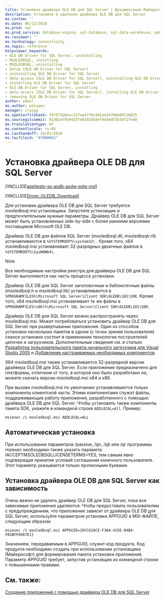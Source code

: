 ```yaml
---
title: Установка драйвера OLE DB для SQL Server | Документация Майкрософт
description: Установка и удаление драйвера OLE DB для SQL Server
ms.custom: ''
ms.date: 06/12/2018
ms.prod: sql
ms.prod_service: database-engine, sql-database, sql-data-warehouse, pdw
ms.reviewer: ''
ms.technology: connectivity
ms.topic: reference
helpviewer_keywords:
- OLE DB Driver for SQL Server, uninstalling
- MSOLEDBSQL, installing
- MSOLEDBSQL, uninstalling
- Setup [OLE DB Driver for SQL Server]
- uninstalling OLE DB Driver for SQL Server
- data access [OLE DB Driver for SQL Server], uninstalling OLE DB Driver for SQL Server
- installing OLE DB Driver for SQL Server
- OLE DB Driver for SQL Server, installing
- data access [OLE DB Driver for SQL Server], installing OLE DB Driver for SQL Server
- removing OLE DB Driver for SQL Server
author: pmasl
ms.author: pelopes
manager: craigg
ms.openlocfilehash: f47573e6ecc1e7aa4770c8d1ae34768e09720d25
ms.sourcegitcommit: 61381ef939415fe019285def9450d7583df1fed0
ms.translationtype: HT
ms.contentlocale: ru-RU
ms.lasthandoff: 10/01/2018
ms.locfileid: "47800662"
---
```

# <a name="installing-ole-db-driver-for-sql-server"></a>Установка драйвера OLE DB для SQL Server
[!INCLUDE[appliesto-ss-asdb-asdw-pdw-md](../../../includes/appliesto-ss-asdb-asdw-pdw-md.md)]

[!INCLUDE[Driver_OLEDB_Download](../../../includes/driver_oledb_download.md)]

Для установки драйвера OLE DB для SQL Server требуется msoledbsql.msi установщика.
Запустите установщик и предпочтительным нужные параметры. Драйвер OLE DB для SQL Server может быть установленных side-by-side с более ранними версиями поставщиков Microsoft OLE DB.

Драйвер OLE DB для файлов SQL Server (msoledbsql.dll, msoledbsqlr.rll) устанавливаются в `%SYSTEMROOT%\system32\` . Кроме того, x64 msoledbsql.msi устанавливает 32-разрядных двоичных файлов в `%SYSTEMROOT%\SysWOW64\`.

> [!NOTE]  
> Все необходимые настройки реестра для драйвера OLE DB для SQL Server выполняются как часть процесса установки.  

Драйвер OLE DB для SQL Server заголовочные и библиотечные файлы (msoledbsql.h и msoledbsql.lib) устанавливаются в `%PROGRAMFILES%\Microsoft SQL Server\Client SDK\OLEDB\181\SDK`. Кроме того, x64 msoledbsql.msi устанавливает те же файлы в `%PROGRAMFILES(x86)%\Microsoft SQL Server\Client SDK\OLEDB\181\SDK`.  

Драйвер OLE DB для SQL Server можно распространять через msoledbsql.msi. Может потребоваться установить драйвер OLE DB для SQL Server при развертывании приложения. Один из способов установки нескольких пакетов в одном (с точки зрения пользователя) сеансе установки состоит в применении технологии построителей цепочек и загрузчиков. Дополнительные сведения см. в статьях [Разработка пользовательского пакета начального загрузчика для Visual Studio 2005](http://go.microsoft.com/fwlink/?LinkId=115667) и [Добавление настраиваемых необходимых компонентов](http://go.microsoft.com/fwlink/?LinkId=115668).  
  
X64 msoledbsql.msi также устанавливается 32-разрядной версии драйвера OLE DB для SQL Server. Если приложение предназначено для платформы, отличном от того, в которой оно было разработано на, можете скачать версии msoledbsql.msi x64 и x86.

При вызове msoledbsql.msi по умолчанию устанавливаются только компоненты клиентской части. Этими компонентами служат файлы, поддерживающие работу приложения, разработанного с помощью драйвера OLE DB для SQL Server. Чтобы установить также компоненты пакета SDK, укажите в командной строке `ADDLOCAL=All`. Пример:  

`msiexec /i msoledbsql.msi ADDLOCAL=ALL`  

## <a name="silent-install"></a>Автоматическая установка  
 При использовании параметров /passive, /qn, /qb или /qr программы msiexec необходимо также указать параметр IACCEPTMSOLEDBSQLLICENSETERMS=YES, тем самым явно подтверждая принятие условий соглашения конечного пользователя. Этот параметр указывается только прописными буквами.  

## <a name="installing-ole-db-driver-for-sql-server-as-a-dependency"></a>Установка драйвера OLE DB для SQL Server как зависимость  
Очень важно не удалить драйвер OLE DB для SQL Server, пока все зависимые приложения удаляются. Чтобы предоставить пользователям с предупреждением, что приложение зависит от драйвера OLE DB для SQL Server, используйте параметром установки APPGUID в MSI-ФАЙЛЕ, следующим образом:  

 `msiexec /i msoledbsql.msi APPGUID={0CC618CE-F36A-415E-84B4-FB1BFF6967E1}`  

Значением, передаваемым в APPGUID, служит код продукта. Код продукта необходимо создать при использовании установщика (Майкрософт) для формирования пакета установки приложения.
Параметр APPGUID требует, запустив установщик из командной строки с повышенными правами.

## <a name="see-also"></a>См. также:  
 [Создание приложений с помощью драйвера OLE DB для SQL Server](../../oledb/applications/building-applications-with-oledb-driver-for-sql-server.md)   
